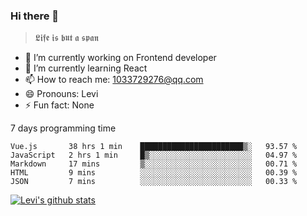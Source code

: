 ### Hi there 👋

> 𝕷𝖎𝖋𝖊 𝖎𝖘 𝖇𝖚𝖙 𝖆 𝖘𝖕𝖆𝖓

- 🔭 I’m currently working on Frontend developer
- 🌱 I’m currently learning React
- 📫 How to reach me: 1033729276@qq.com
- 😄 Pronouns: Levi
- ⚡ Fun fact: None


7 days programming time



<!--START_SECTION:waka-->
```text
Vue.js       38 hrs 1 min    ███████████████████████▒░   93.57 % 
JavaScript   2 hrs 1 min     █▒░░░░░░░░░░░░░░░░░░░░░░░   04.97 % 
Markdown     17 mins         ▒░░░░░░░░░░░░░░░░░░░░░░░░   00.71 % 
HTML         9 mins          ░░░░░░░░░░░░░░░░░░░░░░░░░   00.39 % 
JSON         7 mins          ░░░░░░░░░░░░░░░░░░░░░░░░░   00.33 % 
```
<!--END_SECTION:waka-->


[![Levi's github stats](https://github-readme-stats.vercel.app/api?username=chaossssss)](https://github.com/anuraghazra/github-readme-stats)
